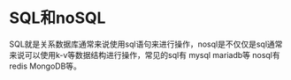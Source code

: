 # SQL和noSQL

SQL就是关系数据库通常来说使用sql语句来进行操作，nosql是不仅仅是sql通常来说可以使用k-v等数据结构进行操作，常见的sql有
mysql mariadb等 nosql有redis MongoDB等。
